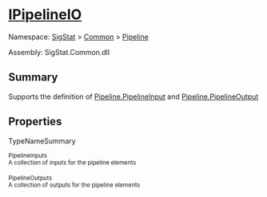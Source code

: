 # [IPipelineIO](./IPipelineIO.md)

Namespace: [SigStat]() > [Common](./../README.md) > [Pipeline](./README.md)

Assembly: SigStat.Common.dll

## Summary
Supports the definition of [Pipeline.PipelineInput](https://github.com/hargitomi97/sigstat/blob/master/docs/md/SigStat/Common/Pipeline/PipelineInput.md) and [Pipeline.PipelineOutput](https://github.com/hargitomi97/sigstat/blob/master/docs/md/SigStat/Common/Pipeline/PipelineOutput.md)

## Properties

TypeNameSummary

<sub>PipelineInputs</sub><br><sub>A collection of inputs for the pipeline elements</sub><br><br>
<sub>PipelineOutputs</sub><br><sub>A collection of outputs for the pipeline elements</sub><br><br>


